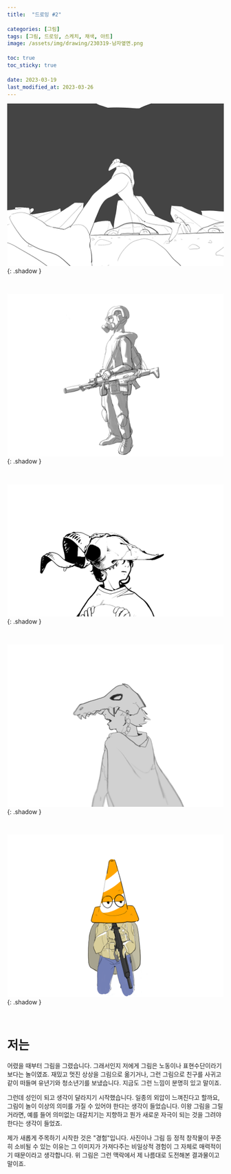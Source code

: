 ```yaml
---
title:  "드로잉 #2"

categories: [그림]
tags: [그림, 드로잉, 스케치, 채색, 아트]
image: /assets/img/drawing/230319-남자옆면.png

toc: true
toc_sticky: true
 
date: 2023-03-19
last_modified_at: 2023-03-26
---
```


![230319-왜곡쩜](/assets/img/drawing/230319-왜곡쩜.png){: .shadow }

<br>

![230307-구닌](/assets/img/drawing/230307-구닌.png){: .shadow }

<br>

![230329-흑백선화](/assets/img/drawing/230329_흑백선화.png){: .shadow }

<br>

![230302-토착민](/assets/img/drawing/230302-토착민.png){: .shadow }

<br>

![230319-꼬깔구닌](/assets/img/drawing/230319-꼬깔구닌.png){: .shadow }

<br>

# **저는**

어렸을 때부터 그림을 그렸습니다. 그래서인지 저에게 그림은 노동이나 표현수단이라기보다는 놀이였죠. 재밌고 멋진 상상을 그림으로 옮기거나, 그런 그림으로 친구를 사귀고 같이 떠들며 유년기와 청소년기를 보냈습니다. 지금도 그런 느낌이 분명히 있고 말이죠.

그런데 성인이 되고 생각이 달라지기 시작했습니다. 일종의 외압이 느껴진다고 할까요, 그림이 놀이 이상의 의미를 가질 수 있어야 한다는 생각이 들었습니다. 이왕 그림을 그릴 거라면, 예를 들어 의미없는 대갈치기는 지향하고 뭔가 새로운 자극이 되는 것을 그려야 한다는 생각이 들었죠.

제가 새롭게 주목하기 시작한 것은 "경험"입니다. 사진이나 그림 등 정적 창작물이 꾸준히 소비될 수 있는 이유는 그 이미지가 가져다주는 비일상적 경험이 그 자체로 매력적이기 때문이라고 생각합니다. 위 그림은 그런 맥락에서 제 나름대로 도전해본 결과물이고 말이죠.